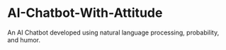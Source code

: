 # AI-Chatbot-With-Attitude
An AI Chatbot developed using natural language processing, probability, and humor.
